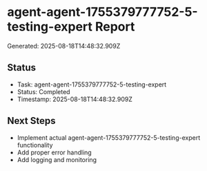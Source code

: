 # agent-agent-1755379777752-5-testing-expert Report

Generated: 2025-08-18T14:48:32.909Z

## Status
- Task: agent-agent-1755379777752-5-testing-expert
- Status: Completed
- Timestamp: 2025-08-18T14:48:32.909Z

## Next Steps
- Implement actual agent-agent-1755379777752-5-testing-expert functionality
- Add proper error handling
- Add logging and monitoring

